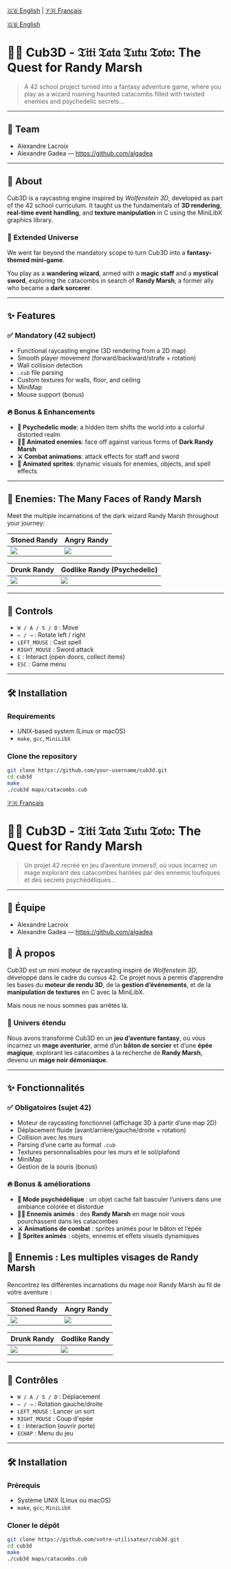 [🇬🇧 English](#-english-version) | [🇫🇷 Français](#-version-française)

[🇬🇧 English](#-english-version)
# 🧙‍♂️ Cub3D - 𝔗𝔦𝔱𝔦 𝔗𝔞𝔱𝔞 𝔗𝔲𝔱𝔲 𝔗𝔬𝔱𝔬: The Quest for Randy Marsh

> A 42 school project turned into a fantasy adventure game, where you play as a wizard roaming haunted catacombs filled with twisted enemies and psychedelic secrets...

---

## 👥 Team

- Alexandre Lacroix
- Alexandre Gadea — https://github.com/algadea

---

## 📖 About

Cub3D is a raycasting engine inspired by *Wolfenstein 3D*, developed as part of the 42 school curriculum.
It taught us the fundamentals of **3D rendering**, **real-time event handling**, and **texture manipulation** in C using the MiniLibX graphics library.

### 🚀 Extended Universe

We went far beyond the mandatory scope to turn Cub3D into a **fantasy-themed mini-game**.

You play as a **wandering wizard**, armed with a **magic staff** and a **mystical sword**, exploring the catacombs in search of **Randy Marsh**, a former ally who became a **dark sorcerer**.

---

## ✨ Features

### ✅ Mandatory (42 subject)
- Functional raycasting engine (3D rendering from a 2D map)
- Smooth player movement (forward/backward/strafe + rotation)
- Wall collision detection
- `.cub` file parsing
- Custom textures for walls, floor, and ceiling
- MiniMap
- Mouse support (bonus)

### 🔥 Bonus & Enhancements
- **💊 Psychedelic mode**: a hidden item shifts the world into a colorful distorted realm
- **🧙‍♂️ Animated enemies**: face off against various forms of **Dark Randy Marsh**
- **⚔️ Combat animations**: attack effects for staff and sword
- **🌈 Animated sprites**: dynamic visuals for enemies, objects, and spell effects

---

## 👾 Enemies: The Many Faces of Randy Marsh

Meet the multiple incarnations of the dark wizard Randy Marsh throughout your journey:

| Stoned Randy                    | Angry Randy                    |
|--------------------------------|--------------------------------|
| ![](asset/enemy/png/stoned_randy.png) | ![](asset/enemy/png/angry_randy.png) |

| Drunk Randy                    | Godlike Randy (Psychedelic)    |
|--------------------------------|--------------------------------|
| ![](asset/enemy/png/drunk_randy.png) | ![](asset/enemy/png/godlike_randy.png) |

---

## 🧠 Controls

- `W / A / S / D` : Move
- `← / →` : Rotate left / right
- `LEFT_MOUSE` : Cast spell
- `RIGHT_MOUSE` : Sword attack
- `E` : Interact (open doors, collect items)
- `ESC` : Game menu

---

## 🛠️ Installation

### Requirements
- UNIX-based system (Linux or macOS)
- `make`, `gcc`, `MiniLibX`

### Clone the repository
```bash
git clone https://github.com/your-username/cub3d.git
cd cub3d
make
./cub3d maps/catacombs.cub
```

[🇫🇷 Français](#-version-française)

# 🧙‍♂️ Cub3D - 𝔗𝔦𝔱𝔦 𝔗𝔞𝔱𝔞 𝔗𝔲𝔱𝔲 𝔗𝔬𝔱𝔬: The Quest for Randy Marsh

> Un projet 42 recréé en jeu d’aventure immersif, où vous incarnez un mage explorant des catacombes hantées par des ennemis loufoques et des secrets psychédéliques...

---


## 👥 Équipe
- Alexandre Lacroix
- Alexandre Gadea — https://github.com/algadea

## 📖 À propos

Cub3D est un mini moteur de raycasting inspiré de *Wolfenstein 3D*, développé dans le cadre du cursus 42.
Ce projet nous a permis d’apprendre les bases du **moteur de rendu 3D**, de la **gestion d’événements**, et de la **manipulation de textures** en C avec la MiniLibX.

Mais nous ne nous sommes pas arrêtés là.

### 🚀 Univers étendu

Nous avons transformé Cub3D en un **jeu d’aventure fantasy**, où vous incarnez un **mage aventurier**, armé d’un **bâton de sorcier** et d’une **épée magique**, explorant les catacombes à la recherche de **Randy Marsh**, devenu un **mage noir démoniaque**.

---

## ✨ Fonctionnalités

### ✅ Obligatoires (sujet 42)
- Moteur de raycasting fonctionnel (affichage 3D à partir d’une map 2D)
- Déplacement fluide (avant/arrière/gauche/droite + rotation)
- Collision avec les murs
- Parsing d’une carte au format `.cub`
- Textures personnalisables pour les murs et le sol/plafond
- MiniMap
- Gestion de la souris (bonus)

### 🔥 Bonus & améliorations
- **💊 Mode psychédélique** : un objet caché fait basculer l’univers dans une ambiance colorée et distordue
- **🧙‍♂️ Ennemis animés** : des **Randy Marsh** en mage noir vous pourchassent dans les catacombes
- **⚔️ Animations de combat** : sprites animés pour le bâton et l’épée
- **🌈 Sprites animés** : objets, ennemis et effets visuels dynamiques

## 👾 Ennemis : Les multiples visages de Randy Marsh

Rencontrez les différentes incarnations du mage noir Randy Marsh au fil de votre aventure :

| Stoned Randy                    | Angry Randy                    |
|--------------------------------|--------------------------------|
| ![](asset/enemy/png/stoned_randy.png) | ![](asset/enemy/png/angry_randy.png) |

| Drunk Randy                    | Godlike Randy                  |
|--------------------------------|-------------------------------|
| ![](asset/enemy/png/drunk_randy.png) | ![](asset/enemy/png/godlike_randy.png) |

---

## 🧠 Contrôles

- `W / A / S / D` : Déplacement
- `← / →` : Rotation gauche/droite
- `LEFT_MOUSE` : Lancer un sort
- `RIGHT_MOUSE` : Coup d'epée
- `E` : Interaction (ouvrir porte)
- `ECHAP` : Menu du jeu

---

## 🛠️ Installation

### Prérequis
- Système UNIX (Linux ou macOS)
- `make`, `gcc`, `MiniLibX`

### Cloner le dépôt
```bash
git clone https://github.com/votre-utilisateur/cub3d.git
cd cub3d
make
./cub3d maps/catacombs.cub

